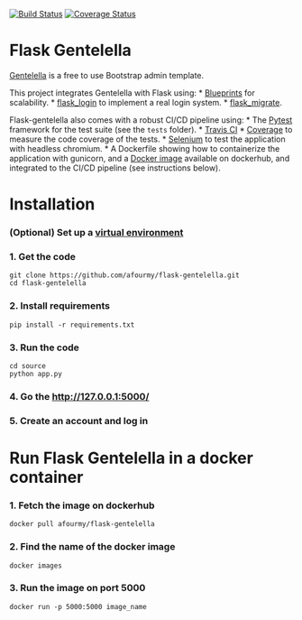 [![Build Status](https://travis-ci.org/afourmy/flask-gentelella.svg?branch=master)](https://travis-ci.org/afourmy/flask-gentelella)
[![Coverage Status](https://coveralls.io/repos/github/afourmy/flask-gentelella/badge.svg?branch=master)](https://coveralls.io/github/afourmy/flask-gentelella?branch=develop)

# Flask Gentelella

[Gentelella](https://github.com/puikinsh/gentelella) is a free to use Bootstrap admin template.

This project integrates Gentelella with Flask using: 
    * [Blueprints](http://flask.pocoo.org/docs/0.12/blueprints/) for scalability.
    * [flask_login](https://flask-login.readthedocs.io/en/latest/) to implement a real login system.
    * [flask_migrate](https://flask-migrate.readthedocs.io/en/latest/).

Flask-gentelella also comes with a robust CI/CD pipeline using:
    * The [Pytest](https://docs.pytest.org/en/latest/) framework for the test suite (see the `tests` folder).
    * [Travis CI](https://travis-ci.org/afourmy/flask-gentelella)
    * [Coverage](https://coveralls.io/github/afourmy/flask-gentelella) to measure the code coverage of the tests.
    * [Selenium](https://www.seleniumhq.org/) to test the application with headless chromium.
    * A Dockerfile showing how to containerize the application with gunicorn, and a [Docker image](https://hub.docker.com/r/afourmy/flask-gentelella/) available on dockerhub, and integrated to the CI/CD pipeline (see instructions below).

# Installation

### (Optional) Set up a [virtual environment](https://docs.python.org/3/library/venv.html) 

### 1. Get the code
    git clone https://github.com/afourmy/flask-gentelella.git
    cd flask-gentelella

### 2. Install requirements 
    pip install -r requirements.txt

### 3. Run the code
    cd source
    python app.py

### 4. Go the http://127.0.0.1:5000/

### 5. Create an account and log in

# Run Flask Gentelella in a docker container

### 1. Fetch the image on dockerhub
    docker pull afourmy/flask-gentelella

### 2. Find the name of the docker image
    docker images

### 3. Run the image on port 5000
    docker run -p 5000:5000 image_name
